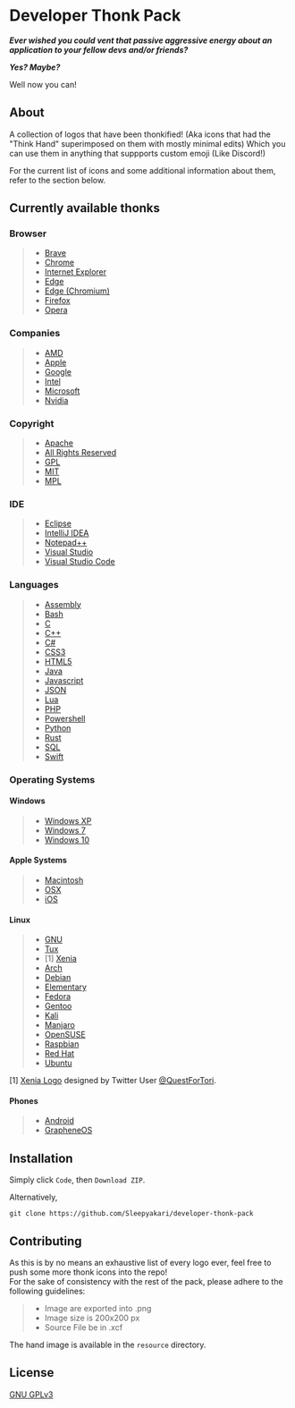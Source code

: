 # Developer Thonk Pack

 ***Ever wished you could vent that passive aggressive energy about an application to your fellow devs and/or friends?***
 
***Yes? Maybe?***

Well now you can!

## About

A collection of logos that have been thonkified! (Aka icons that had the "Think Hand" superimposed on them with mostly minimal edits) Which you can use them in anything that suppports custom emoji (Like Discord!)

For the current list of icons and some additional information about them, refer to the section below.

## Currently available thonks

### Browser
> * [Brave](https://en.wikipedia.org/wiki/Brave_(web_browser))
> * [Chrome](https://en.wikipedia.org/wiki/Google_Chrome)
> * [Internet Explorer](https://en.wikipedia.org/wiki/Internet_Explorer)
> * [Edge](https://en.wikipedia.org/wiki/Microsoft_Edge#EdgeHTML)
> * [Edge (Chromium)](https://en.wikipedia.org/wiki/Microsoft_Edge)
> * [Firefox](https://en.wikipedia.org/wiki/Firefox)
> * [Opera](https://en.wikipedia.org/wiki/Opera_browser)

### Companies
> * [AMD](https://en.wikipedia.org/wiki/Advanced_Micro_Devices)
> * [Apple](https://en.wikipedia.org/wiki/Apple_Inc.)
> * [Google](https://en.wikipedia.org/wiki/Google)
> * [Intel](https://en.wikipedia.org/wiki/Intel)
> * [Microsoft](https://en.wikipedia.org/wiki/Microsoft)
> * [Nvidia](https://en.wikipedia.org/wiki/Microsoft)

### Copyright
> * [Apache](https://en.wikipedia.org/wiki/Apache_License)
> * [All Rights Reserved](https://en.wikipedia.org/wiki/All_rights_reserved "True Evil")
> * [GPL](https://en.wikipedia.org/wiki/GPL_License)
> * [MIT](https://en.wikipedia.org/wiki/MIT_License)
> * [MPL](https://en.wikipedia.org/wiki/Mozilla_Public_License)

### IDE
> * [Eclipse](https://en.wikipedia.org/wiki/Eclipse_(software))
> * [IntelliJ IDEA](https://en.wikipedia.org/wiki/IntelliJ_IDEA)
> * [Notepad++](https://en.wikipedia.org/wiki/Notepad%2B%2B)
> * [Visual Studio](https://en.wikipedia.org/wiki/Microsoft_Visual_Studio)
> * [Visual Studio Code](https://en.wikipedia.org/wiki/Visual_Studio_Code)

### Languages
> * [Assembly](https://en.wikipedia.org/wiki/Assembly_language)
> * [Bash](https://en.wikipedia.org/wiki/Bash_(Unix_shell))
> * [C](https://en.wikipedia.org/wiki/C_(programming_language))
> * [C++](https://en.wikipedia.org/wiki/C%2B%2B)
> * [C#](https://en.wikipedia.org/wiki/C%EF%BC%83_(programming_language))
> * [CSS3](https://en.wikipedia.org/wiki/Cascading_Style_Sheets)
> * [HTML5](https://en.wikipedia.org/wiki/HTML5)
> * [Java](https://en.wikipedia.org/wiki/Java_(programming_language))
> * [Javascript](https://en.wikipedia.org/wiki/JavaScript)
> * [JSON](https://en.wikipedia.org/wiki/JSON)
> * [Lua](https://en.wikipedia.org/wiki/Lua_(programming_language))
> * [PHP](https://en.wikipedia.org/wiki/PHP)
> * [Powershell](https://en.wikipedia.org/wiki/PowerShell)
> * [Python](https://en.wikipedia.org/wiki/Python_(programming_language))
> * [Rust](https://en.wikipedia.org/wiki/Rust_(programming_language))
> * [SQL](https://en.wikipedia.org/wiki/SQL)
> * [Swift](https://en.wikipedia.org/wiki/Swift_(programming_language))

### Operating Systems
#### Windows
> * [Windows XP](https://en.wikipedia.org/wiki/Windows_XP)
> * [Windows 7](https://en.wikipedia.org/wiki/Windows_7)
> * [Windows 10](https://en.wikipedia.org/wiki/Windows_10)

#### Apple Systems
> * [Macintosh](https://en.wikipedia.org/wiki/Macintosh_startup#Happy_Mac)
> * [OSX](https://en.wikipedia.org/wiki/MacOS)
> * [iOS](https://en.wikipedia.org/wiki/IOS)

#### Linux
> * [GNU](https://en.wikipedia.org/wiki/GNU)
> * [Tux](https://en.wikipedia.org/wiki/Tux_(mascot))
> * [1] [Xenia](https://web.archive.org/web/20000817070058/http://www.early.com/~emackey/linux/)
> * [Arch](https://en.wikipedia.org/wiki/Arch_Linux)
> * [Debian](https://en.wikipedia.org/wiki/Debian)
> * [Elementary](https://en.wikipedia.org/wiki/Elementary_OS)
> * [Fedora](https://en.wikipedia.org/wiki/Fedora_(operating_system))
> * [Gentoo](https://en.wikipedia.org/wiki/Gentoo_Linux)
> * [Kali](https://en.wikipedia.org/wiki/Kali_Linux)
> * [Manjaro](https://en.wikipedia.org/wiki/Manjaro)
> * [OpenSUSE](https://en.wikipedia.org/wiki/OpenSUSE)
> * [Raspbian](https://en.wikipedia.org/wiki/Raspberry_Pi_OS)
> * [Red Hat](https://en.wikipedia.org/wiki/Red_Hat_Linux)
> * [Ubuntu](https://en.wikipedia.org/wiki/Ubuntu)

[1] [Xenia Logo](https://twitter.com/QuestForTori/status/1279290356387872769/) designed by Twitter User [@QuestForTori](https://twitter.com/QuestForTori).

#### Phones
> * [Android](https://en.wikipedia.org/wiki/Android_(operating_system))
> * [GrapheneOS](https://en.wikipedia.org/wiki/GrapheneOS)

## Installation

Simply click `Code`, then `Download ZIP`.

Alternatively,

    git clone https://github.com/Sleepyakari/developer-thonk-pack

## Contributing

As this is by no means an exhaustive list of every logo ever, feel free to push some more thonk icons into the repo!   
For the sake of consistency with the rest of the pack, please adhere to the following guidelines:

> * Image are exported into .png
> * Image size is 200x200 px
> * Source File be in .xcf

The hand image is available in the `resource` directory.

## License
[GNU GPLv3](https://choosealicense.com/licenses/gpl-3.0/)
